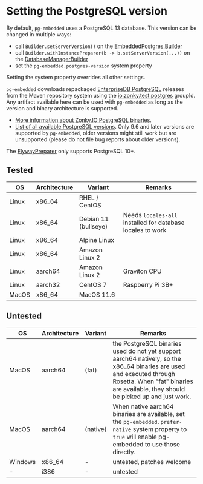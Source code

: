 # Setting the PostgreSQL version

By default, `pg-embedded` uses a PostgreSQL 13 database. This version can be changed in multiple ways:

- call `Builder.setServerVersion()` on the [EmbeddedPostgres.Builder](apidocs/de.softwareforge.testing.postgres/de/softwareforge/testing/postgres/embedded/EmbeddedPostgres.Builder.html)
- call `Builder.withInstancePreparer(b -> b.setServerVersion(...))` on the [DatabaseManagerBuilder](apidocs/de.softwareforge.testing.postgres/de/softwareforge/testing/postgres/embedded/DatabaseManager.Builder.html)
- set the `pg-embedded.postgres-version` system property

Setting the system property overrides all other settings.

`pg-embedded` downloads repackaged [EnterpriseDB PostgreSQL](https://www.enterprisedb.com/download-postgresql-binaries) releases from the Maven repository system using the [io.zonky.test.postgres](https://search.maven.org/search?q=g:io.zonky.test.postgres) groupId. Any artifact available here can be used with `pg-embedded` as long as the version and binary architecture is supported.

* [More information about Zonky.IO PostgreSQL binaries](https://github.com/zonkyio/embedded-postgres-binaries).
* [List of all available PostgreSQL versions](https://mvnrepository.com/artifact/io.zonky.test.postgres/embedded-postgres-binaries-bom). Only 9.6 and later versions are supported by `pg-embedded`, older versions might still work but are unsupported (please do not file bug reports about older versions).

The [FlywayPreparer](apidocs/de.softwareforge.testing.postgres/de/softwareforge/testing/postgres/embedded/FlywayPreparer.html) only supports PostgreSQL 10+.

## Tested

| OS | Architecture | Variant | Remarks |
|----|--------------|--------------|---------|
| Linux | x86_64 | RHEL / CentOS   |         |
| Linux | x86_64 | Debian 11 (bullseye) | Needs `locales-all` installed for database locales to work |
| Linux | x86_64 | Alpine Linux | |
| Linux | x86_64 | Amazon Linux 2  |         |
| Linux | aarch64 | Amazon Linux 2 | Graviton CPU |
| Linux | aarch32 | CentOS 7 | Raspberry Pi 3B+ |
| MacOS | x86_64 | MacOS 11.6 | |

## Untested

| OS | Architecture | Variant | Remarks |
|----|--------------|--------------|---------|
| MacOS | aarch64 | (fat)  | the PostgreSQL binaries used do not yet support aarch64 natively, so the x86_64 binaries are used and executed through Rosetta. When "fat" binaries are available, they should be picked up and just work. |
| MacOS | aarch64 | (native) | When native aarch64 binaries are available, set the `pg-embedded.prefer-native` system property to `true` will enable pg-embedded to use those directly. |
| Windows | x86_64 | - | untested, patches welcome |
| - | i386 | - | untested |
